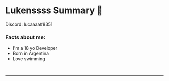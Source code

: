 # Lukenssss Summary 📃

Discord: lucaaaa#8351


### Facts about me:

- I'm a 18 yo Developer
- Born in Argentina
- Love swimming 

<br />

---
